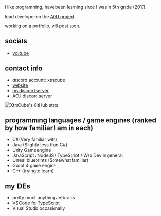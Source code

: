 i like programming, have been learning since I was in 5th grade (2017).

lead developer on the [AOU project](https://github.com/All-Of-Us-Mods/).

working on a portfolio, will post soon.

## socials
- [youtube](https://youtube.com/xtracube)

## contact info
- discord account: xtracube
- [website](https://www.xtracube.dev/)
- [my discord server](https://discord.gg/uBHx2D4)
- [AOU discord server](https://discord.gg/TQeQdCCcx8)


![XtraCube's GitHub stats](https://github-readme-stats.vercel.app/api?username=XtraCube&show_icons=true&theme=dark)

## programming languages / game engines (ranked by how familiar I am in each)
- C# (Very familiar with)
- Java (Slightly less than C#)
- Unity Game engine
- JavaScript / NodeJS / TypeScript / Web Dev in general
- Unreal blueprints (Somewhat familiar)
- Godot 4 game engine
- C++ (trying to learn)

## my IDEs
- pretty much anything Jetbrains
- VS Code for TypeScript
- Visual Studio occasionally
